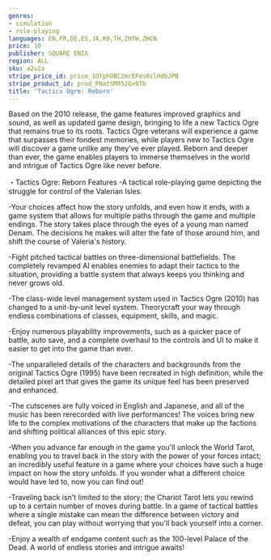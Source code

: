 ```yaml
---
genres:
- simulation
- role-playing
languages: EN,FR,DE,ES,JA,KO,TH,ZHTW,ZHCN
price: 10
publisher: SQUARE ENIX
region: ALL
sku: a2v2a
stripe_price_id: price_1OYphOBC2mcEPes8clHdbJPB
stripe_product_id: prod_PNatSM052Qx0Tb
title: 'Tactics Ogre: Reborn'
---
```


Based on the 2010 release, the game features improved graphics and sound, as well as updated game design, bringing to life a new Tactics Ogre that remains true to its roots. Tactics Ogre veterans will experience a game that surpasses their fondest memories, while players new to Tactics Ogre will discover a game unlike any they've ever played. Reborn and deeper than ever, the game enables players to immerse themselves in the world and intrigue of Tactics Ogre like never before.

・Tactics Ogre: Reborn Features
-A tactical role-playing game depicting the struggle for control of the Valerian Isles.

-Your choices affect how the story unfolds, and even how it ends, with a game system that allows for multiple paths through the game and multiple endings. The story takes place through the eyes of a young man named Denam. The decisions he makes will alter the fate of those around him, and shift the course of Valeria's history.

-Fight pitched tactical battles on three-dimensional battlefields. The completely revamped AI enables enemies to adapt their tactics to the situation, providing a battle system that always keeps you thinking and never grows old.

-The class-wide level management system used in Tactics Ogre (2010) has changed to a unit-by-unit level system. Theorycraft your way through endless combinations of classes, equipment, skills, and magic.

-Enjoy numerous playability improvements, such as a quicker pace of battle, auto save, and a complete overhaul to the controls and UI to make it easier to get into the game than ever.

-The unparalleled details of the characters and backgrounds from the original Tactics Ogre (1995) have been recreated in high definition, while the detailed pixel art that gives the game its unique feel has been preserved and enhanced.

-The cutscenes are fully voiced in English and Japanese, and all of the music has been rerecorded with live performances! The voices bring new life to the complex motivations of the characters that make up the factions and shifting political alliances of this epic story.

-When you advance far enough in the game you'll unlock the World Tarot, enabling you to travel back in the story with the power of your forces intact; an incredibly useful feature in a game where your choices have such a huge impact on how the story unfolds. If you wonder what a different choice would have led to, now you can find out!

-Traveling back isn't limited to the story; the Chariot Tarot lets you rewind up to a certain number of moves during battle. In a game of tactical battles where a single mistake can mean the difference between victory and defeat, you can play without worrying that you'll back yourself into a corner.

-Enjoy a wealth of endgame content such as the 100-level Palace of the Dead. A world of endless stories and intrigue awaits!